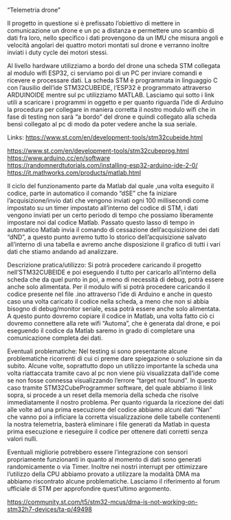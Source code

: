 “Telemetria drone”

Il progetto in questione si è prefissato l’obiettivo di mettere in comunicazione un drone e un pc a distanza e permettere uno scambio 
di dati fra loro, nello specifico i dati provengono da un IMU che misura angoli e velocità angolari dei quattro motori montati sul 
drone e verranno inoltre inviati i duty cycle dei motori stessi.

Al livello hardware utilizziamo a bordo del drone una scheda STM collegata al modulo wifi ESP32, ci serviamo poi di un PC per inviare
comandi e ricevere e processare dati. La scheda STM è programmata in linguaggio C con l’ausilio dell’ide STM32CUBEIDE, l’ESP32 è 
programmato attraverso ARDUINOIDE mentre sul pc utilizziamo MATLAB. Lasciamo qui sotto i link utili a scaricare i programmi in oggetto
e per quanto riguarda l’ide di Arduino la procedura per collegare in maniera corretta il nostro modulo wifi che in fase di testing 
non sarà “a bordo” del drone e quindi collegato alla scheda bensì collegato al pc di modo da poter vedere anche la sua seriale. 

Links:
https://www.st.com/en/development-tools/stm32cubeide.html

https://www.st.com/en/development-tools/stm32cubeprog.html
https://www.arduino.cc/en/software
https://randomnerdtutorials.com/installing-esp32-arduino-ide-2-0/
https://it.mathworks.com/products/matlab.html

Il ciclo del funzionamento parte da Matlab dal quale ,una volta eseguito il codice, parte in automatico il comando “dSE” che fa 
iniziare l’acquisizione/invio dati che vengono inviati ogni 100 millisecondi come impostato su un timer impostato all’interno del 
codice di STM, i dati vengono inviati per un certo periodo di tempo che possiamo liberamente impostare noi dal codice Matlab. 
Passato questo lasso di tempo in automatico Matlab invia il comando di cessazione dell’acquisizione dei dati “dND”, a questo punto 
avremo tutto lo storico dell’acquisizione salvato all’interno di una tabella e avremo anche disposizione il grafico di tutti i vari 
dati che stiamo andando ad analizzare.

Descrizione pratica/utilizzo: Si potrà procedere caricando il progetto nell’STM32CUBEIDE e poi eseguendo il tutto per caricarlo 
all’interno della scheda che da quel punto in poi, a meno di necessità di debug, potrà essere anche solo alimentata. Per il modulo 
wifi si potrà procedere caricando il codice presente nel file .ino attraverso l’ide di Arduino e anche in questo caso una volta 
caricato il codice nella scheda, a meno che non si abbia bisogno di debug/monitor seriale, essa potrà essere anche solo alimentata. 
A questo punto dovremo copiare il codice in Matlab, una volta fatto ciò ci dovremo connettere alla rete wifi “Automa”, che è generata 
dal drone, e poi eseguendo il codice da Matlab saremo in grado di completare una comunicazione completa dei dati.

Eventuali problematiche: Nel testing si sono presentante alcune problematiche ricorrenti di cui ci preme dare spiegazione o soluzione 
sin da subito. Alcune volte, soprattutto dopo un utilizzo importante la scheda una volta riattaccata tramite cavo al pc non viene più
visualizzata dall’ide come se non fosse connessa visualizzando l’errore “target not found”. In questo caso tramite STM32CubeProgrammer 
software, del quale abbiamo il link sopra, si procede a un reset della memoria della scheda che risolve immediatamente il nostro 
problema. Per quanto riguarda la ricezione dei dati alle volte ad una prima esecuzione del codice abbiamo alcuni dati “Nan” che vanno
poi a inficiare la corretta visualizzazione delle tabelle contenenti la nostra telemetria, basterà eliminare i file generati da Matlab 
in questa prima esecuzione e rieseguire il codice per ottenere dati corretti senza valori nulli.

Eventuali migliorie potrebbero essere l’integrazione con sensori propriamente funzionanti in quanto al momento di dati sono generati 
randomicamente o via Timer. Inoltre nei nostri interrupt per ottimizzare l’utilizzo della CPU abbiamo provato a utilizzare la modalità 
DMA ma abbiamo riscontrato alcune problematiche. Lasciamo il riferimento al forum ufficiale di STM per approfondire quest’ultimo 
argomento. 

https://community.st.com/t5/stm32-mcus/dma-is-not-working-on-stm32h7-devices/ta-p/49498
